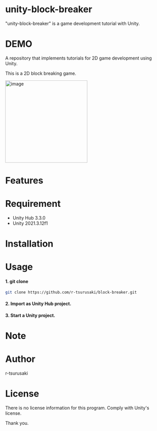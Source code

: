 # unity-block-breaker

"unity-block-breaker" is a game development tutorial with Unity.

# DEMO

A repository that implements tutorials for 2D game development using Unity.

This is a 2D block breaking game.

<img width="259" alt="image" src="https://user-images.githubusercontent.com/44314947/201520830-61a8ff74-5880-431f-abf3-e003f79ddb93.png">

# Features

# Requirement

* Unity Hub 3.3.0
* Unity 2021.3.12f1
 
# Installation

# Usage
 
#### 1. git clone
```bash
git clone https://github.com/r-tsurusaki/block-breaker.git
```
#### 2. Import as Unity Hub project.
#### 3. Start a Unity project.
 
# Note

# Author
r-tsurusaki
 
# License
There is no license information for this program.
Comply with Unity's license.

Thank you.
